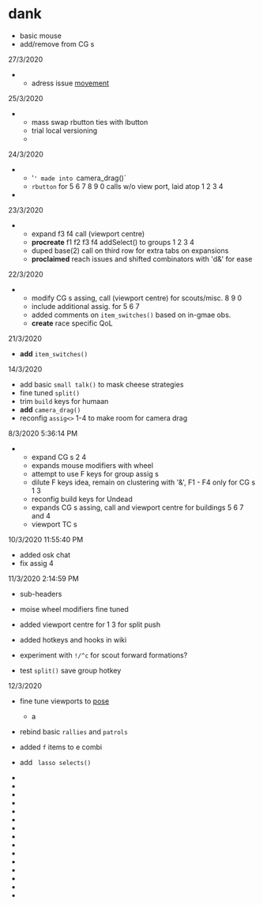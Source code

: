 # dank
  * basic mouse
  * add/remove from CG s
 
 
 27/3/2020 
 
*
  *  adress issue [movement](https://github.com/FutureLearnSole/ahks/issues/7#issuecomment-604799162)
 
 25/3/2020 
 
*
  *  mass swap rbutton ties with lbutton
  * trial local versioning
  * 
 
24/3/2020 
  
*
  * '`' made into `camera_drag()` 
  * `rbutton` for 5 6 7 8 9 0 calls w/o view port, laid atop 1 2 3 4
*
 
23/3/2020 
 
*
  *  expand f3 f4 call (viewport centre)
  * **procreate** f1 f2 f3 f4 addSelect() to groups 1 2 3 4
  * duped base(2) call on third row for extra tabs on expansions
  * **proclaimed** reach issues and shifted combinators with 'd&' for ease

 
 22/3/2020 
  
*
  *  modify CG s assing, call (viewport centre) for scouts/misc. 8 9 0 
  * include additional assig. for 5 6 7
  * added comments on `item_switches()` based on in-gmae obs.
  * **create** race specific QoL
 
 
21/3/2020 
* **add** `item_switches()` 

 
14/3/2020 
* add basic `small talk()`   to mask cheese strategies
* fine tuned ` split() ` 
* trim `build`  keys for humaan
* **add** `camera_drag()` 
* reconfig  `assig<>` 1-4 to make room for camera drag


8/3/2020 5:36:14 PM

*
  * expand CG s 2 4
  * expands mouse modifiers with wheel
  * attempt to use F keys for group assig s
  * dilute F keys idea, remain on clustering with '&', F1 - F4 only for CG s 1 3
  * reconfig build keys for Undead
  * expands CG s assing, call and viewport centre for buildings 5 6 7 and 4
  * viewport TC s

10/3/2020 11:55:40 PM
* added osk chat
* fix assig 4 

11/3/2020 2:14:59 PM
* sub-headers 
* moise wheel modifiers fine tuned
* added viewport centre for 1 3 for split push
* added hotkeys and hooks in wiki



* experiment with `!/^c`  for scout forward formations?
* test ` split() ` save group hotkey


12/3/2020 
* fine tune viewports to [pose](https://github.com/FutureLearnSole/ahks/wiki/pose-L-R)
  *  a
* rebind basic `rallies`  and `patrols` 
* added `f`  items to e combi
* add ` lasso selects()` 



*
*
* 
*
*
*
* 
*
*
*
* 
*
*
*
*
